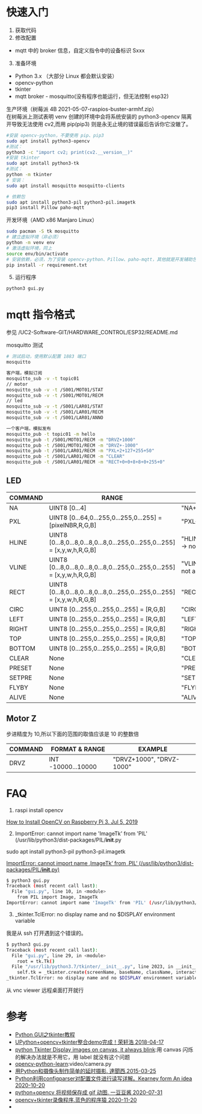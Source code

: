 # 快速入门

1. 获取代码
2. 修改配置
- mqtt 中的 broker 信息，自定义指令中的设备标识 Sxxx
3. 准备环境
- Python 3.x （大部分 Linux 都会默认安装）
- opencv-python
- tkinter
- mqtt broker - mosquitto(没有程序也能运行，但无法控制 esp32)


生产环境（树莓派 4B 2021-05-07-raspios-buster-armhf.zip）  
在树莓派上测试表明 venv 创建的环境中会将系统安装的 python3-opencv 隔离开导致无法使用 cv2,而用 pip(pip3) 则是永无止境的错误最后告诉你它没辙了。

```bash
#安装 opencv-python，不要使用 pip、pip3
sudo apt install python3-opencv 
#测试：
python3 -c "import cv2; print(cv2.__version__)"
#安装 tkinter
sudo apt install python3-tk
#测试：
python -m tkinter
# 安装：
sudo apt install mosquitto mosquitto-clients

# 依赖包
sudo apt install python3-pil python3-pil.imagetk
pip3 install Pillow paho-mqtt
```

开发环境（AMD x86 Manjaro Linux）
```bash
sudo pacman -S tk mosquitto
# 建立虚拟环境（非必须）
python -m venv env
# 激活虚拟环境，同上
source env/bin/activate
# 安装依赖，必须，为了安装 opencv-python、Pillow、paho-mqtt，其他就是开发辅助包了
pip install -r requirement.txt 
```

5. 运行程序

```bash
python3 gui.py
```

# mqtt 指令格式

参见 /UC2-Software-GIT/HARDWARE_CONTROL/ESP32/README.md

mosquitto  测试


```bash
# 测试启动，使用默认配置 1883 端口
mosquitto

客户端，模拟订阅
mosquitto_sub -v -t topic01
// motor
mosquitto_sub -v -t /S001/MOT01/STAT
mosquitto_sub -v -t /S001/MOT01/RECM
// led
mosquitto_sub -v -t /S001/LAR01/STAT
mosquitto_sub -v -t /S001/LAR01/RECM
mosquitto_sub -v -t /S001/LAR01/ANNO

一个客户端，模拟发布
mosquitto_pub -t topic01 -m hello
mosquitto_pub -t /S001/MOT01/RECM -m "DRVZ+1000"
mosquitto_pub -t /S001/MOT01/RECM -m "DRVZ+-1000"
mosquitto_pub -t /S001/LAR01/RECM -m "PXL+2+127+255+50"
mosquitto_pub -t /S001/LAR01/RECM -m "CLEAR"
mosquitto_pub -t /S001/LAR01/RECM -m "RECT+0+0+8+8+0+255+0"
```

## LED

|COMMAND|RANGE|EXAMPLE|
|---|---|---|
|NA|UINT8 [0...4]|"NA+4"| 
|PXL|UINT8 [0...64,0...255,0...255,0...255] = [pixelNBR,R,G,B]|"PXL+20+127+255+50"|
|HLINE|UINT8 [0...8,0...8,0...8,0...8,0...255,0...255,0...255] = [x,y,w,h,R,G,B]|"HLINE+0+2+8+1+120+120+120" -> not active|
|VLINE|UINT8 [0...8,0...8,0...8,0...8,0...255,0...255,0...255] = [x,y,w,h,R,G,B]|"VLINE+0+2+8+1+10+10+90" -> not active|
|RECT|UINT8 [0...8,0...8,0...8,0...8,0...255,0...255,0...255] = [x,y,w,h,R,G,B]|"RECT+1+1+3+3+250+130+250"|
|CIRC|UINT8 [0...255,0...255,0...255] = [R,G,B]|"CIRC+85+86+87" -> not active|
|LEFT|UINT8 [0...255,0...255,0...255] = [R,G,B]|"LEFT+85+86+87"|
|RIGHT|UINT8 [0...255,0...255,0...255] = [R,G,B]|"RIGHT+85+86+87"|
|TOP|UINT8 [0...255,0...255,0...255] = [R,G,B]|"TOP+85+86+87"|
|BOTTOM|UINT8 [0...255,0...255,0...255] = [R,G,B]|"BOTTOM+85+86+87"|
|CLEAR|None|"CLEAR"|
|PRESET|None|"PRESET"|
|SETPRE|None|"SETPRE"|
|FLYBY|None|"FLYBY"|
|ALIVE|None|"ALIVE"|

## Motor Z

步进精度为 10,所以下面的范围的取值应该是 10 的整数倍

|COMMAND|FORMAT & RANGE|EXAMPLE|
|---|---|---|
|DRVZ|INT  -10000...10000|"DRVZ+1000", "DRVZ-1000"|

# FAQ
1. raspi install opencv

[How to Install OpenCV on Raspberry Pi 3.  Jul 5, 2019](https://linuxize.com/post/how-to-install-opencv-on-raspberry-pi/#:~:text=The%20OpenCV%20Python%20module%20is%20available%20from%20the,commands%3A%20sudo%20apt%20update%20sudo%20apt%20install%20python3-opencv)

2. ImportError: cannot import name 'ImageTk' from 'PIL' (/usr/lib/python3/dist-packages/PIL/__init__.py

sudo apt install python3-pil python3-pil.imagetk

[ImportError: cannot import name ‚ImageTk‘ from ‚PIL‘ (/usr/lib/python3/dist-packages/PIL/__init__.py)](http://www.programmieren-mit-python.de/importerror-cannot-import-name-imagetk-from-pil-usr-lib-python3-dist-packages-pil-__init__-py)
```bash
$ python3 gui.py 
Traceback (most recent call last):
  File "gui.py", line 10, in <module>
    from PIL import Image, ImageTk
ImportError: cannot import name 'ImageTk' from 'PIL' (/usr/lib/python3/dist-packages/PIL/__init__.py)
```

3. _tkinter.TclError: no display name and no $DISPLAY environment variable

我是从 ssh 打开遇到这个错误的。
```bash
$ python3 gui.py 
Traceback (most recent call last):
  File "gui.py", line 29, in <module>
    root = tk.Tk()
  File "/usr/lib/python3.7/tkinter/__init__.py", line 2023, in __init__
    self.tk = _tkinter.create(screenName, baseName, className, interactive, wantobjects, useTk, sync, use)
_tkinter.TclError: no display name and no $DISPLAY environment variable
```
从 vnc viewer 远程桌面打开就行

# 参考

- [Python GUI之tkinter教程](http://www.coolpython.net/tk/tk_primary/index.html)
- [UPython+opencv+tkinter整合demo完成！荣轩浩 2018-04-17](https://blog.csdn.net/a1_a1_a/article/details/79981788)
- [python Tkinter Display images on canvas, it always blink](https://stackoverflow.com/questions/20307718/python-tkinter-display-images-on-canvas-it-always-blink):用 canvas 闪烁的解决办法就是不用它，用 label 就没有这个问题
- [opencv-python-learn](https://gitee.com/anidea/opencv-python-learn):video/camera.py
- [用Python和摄像头制作简单的延时摄影. 達聞西.2015-03-25](https://www.cnblogs.com/frombeijingwithlove/p/4366605.html)
- [Python利用configparser对配置文件进行读写详解。Kearney form An idea 2020-10-20](https://blog.csdn.net/weixin_43031092/article/details/109174379)
- [python+opencv 将视频保存成 gif 动图. 一豆豆酱 2020-07-31](https://blog.csdn.net/qq_44965314/article/details/107706145)
- [opencv+tkinter录像程序.蓝色的程序猿 2020-11-20](https://blog.csdn.net/weixin_45906794/article/details/109876455)
- []()

